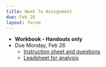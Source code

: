 ```yaml
---
title: Week 7a Assignment
due: Feb 26
layout: forum
---
```


- **Workbook - Handouts only**
- Due Monday, Feb 26
    - [Instruction sheet and questions](https://docs.google.com/document/d/13CrPKDl5VDqWxUWEHn3dX_jlj2fBXyLu7MkWGwD5RIg/edit?usp=sharing)
    - [Leadsheet for analysis](https://drive.google.com/file/d/1P8LlYN9i8xhlFQa4vue4CD3KbMKv4S12/view?usp=sharing)